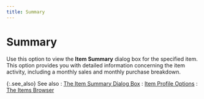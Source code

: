 ```yaml
---
title: Summary
---
```


# Summary


Use this option to view the **Item Summary** dialog box for the specified item. This option provides you with detailed information concerning the item activity, including a monthly sales and monthly purchase breakdown.


{:.see_also}
See also
: [The Item Summary Dialog Box]({{site.mi_baseurl}}/misc/the_item_summary_dialog_box.html)
: [Item Profile Options]({{site.mi_baseurl}}/item-profile-options/item_profile_options.html)
: [The Items Browser]({{site.mi_baseurl}}/the-items-browser/the_items_explorer.html)
